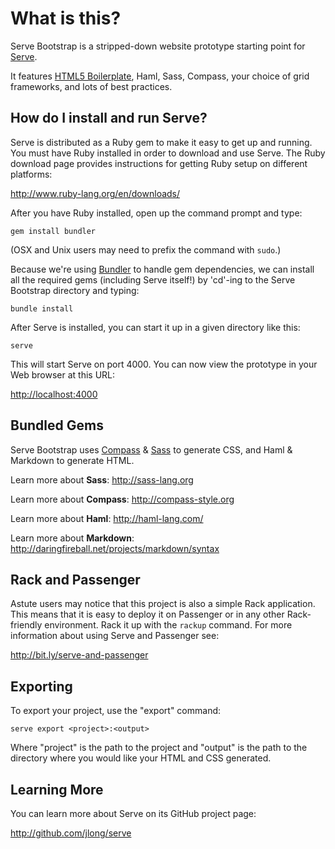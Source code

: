 What is this?
=============

Serve Bootstrap is a stripped-down website prototype starting point for 
[Serve](http://get-serve.com/).

It features [HTML5 Boilerplate](http://html5boilerplate.com/), Haml, Sass, 
Compass, your choice of grid frameworks, and lots of best practices.


How do I install and run Serve?
-------------------------------

Serve is distributed as a Ruby gem to make it easy to get up and running. You
must have Ruby installed in order to download and use Serve. The Ruby download
page provides instructions for getting Ruby setup on different platforms:

<http://www.ruby-lang.org/en/downloads/>

After you have Ruby installed, open up the command prompt and type:

    gem install bundler

(OSX and Unix users may need to prefix the command with `sudo`.)

Because we're using [Bundler](http://gembundler.com/) to handle gem dependencies, 
we can install all the required gems (including Serve itself!) by 'cd'-ing to the 
Serve Bootstrap directory and typing:

    bundle install

After Serve is installed, you can start it up in a given directory like this:

    serve

This will start Serve on port 4000. You can now view the prototype in your
Web browser at this URL:

<http://localhost:4000>


Bundled Gems
------------

Serve Bootstrap uses [Compass](http://compass-style.org) & 
[Sass](http://sass-lang.org) to generate CSS, and Haml & Markdown to generate HTML. 

Learn more about **Sass**: <http://sass-lang.org>

Learn more about **Compass**: <http://compass-style.org>

Learn more about **Haml**: <http://haml-lang.com/>

Learn more about **Markdown**: <http://daringfireball.net/projects/markdown/syntax>


Rack and Passenger
------------------

Astute users may notice that this project is also a simple Rack application.
This means that it is easy to deploy it on Passenger or in any other
Rack-friendly environment. Rack it up with the `rackup` command. For more
information about using Serve and Passenger see:

<http://bit.ly/serve-and-passenger>


Exporting
---------

To export your project, use the "export" command:

    serve export <project>:<output>

Where "project" is the path to the project and "output" is the path to the
directory where you would like your HTML and CSS generated.


Learning More
-------------

You can learn more about Serve on its GitHub project page:

<http://github.com/jlong/serve>
